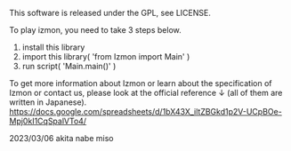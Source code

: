 This software is released under the GPL, see LICENSE.

To play izmon, you need to take 3 steps below.

1. install this library
2. import this library( 'from Izmon import Main' )
3. run script( 'Main.main()' )

To get more information about Izmon or learn about the specification of Izmon or contact us,
please look at the official reference ↓ (all of them are written in Japanese).
https://docs.google.com/spreadsheets/d/1bX43X_iltZBGkd1p2V-UCpBOe-Mpj0kI1CqSpalVTo4/

2023/03/06 akita nabe miso